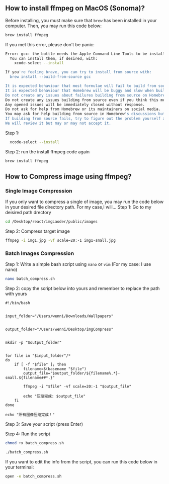 ## How to install ffmpeg on MacOS (Sonoma)?
Before installing, you must make sure that `brew` has been installed in your computer.
Then, you may run this code below:
```bash
brew install ffmpeg
```
If you met this error, please don't be panic:
```bash
Error: gcc: the bottle needs the Apple Command Line Tools to be installed.
  You can install them, if desired, with:
    xcode-select --install

If you're feeling brave, you can try to install from source with:
  brew install --build-from-source gcc

It is expected behaviour that most formulae will fail to build from source.
It is expected behaviour that Homebrew will be buggy and slow when building from source.
Do not create any issues about failures building from source on Homebrew's GitHub repositories.
Do not create any issues building from source even if you think this message is unrelated.
Any opened issues will be immediately closed without response.
Do not ask for help from Homebrew or its maintainers on social media.
You may ask for help building from source in Homebrew's discussions but are unlikely to receive a response.
If building from source fails, try to figure out the problem yourself and submit a fix as a pull request.
We will review it but may or may not accept it.
```

Step 1:
```bash
  xcode-select --install
```
Step 2: run the install ffmpeg code again
```bash
brew install ffmpeg
```

## How to Compress image using ffmpeg?
### Single Image Compression
If you only want to compress a single of image, you may run the code below in your desired file directory path. For my case,I will...
Step 1: Go to my deisired path drectory
```bash
cd /Desktop/react/imgLaoder/public/images
```
Step 2: Compress target image
```bash
ffmpeg -i img1.jpg -vf scale=20:-1 img1-small.jpg 
```
### Batch Images Compression
Step 1: Write a simple bash script using `nano` or `vim` (For my case: I use nano)
```bash
nano batch_compress.sh
```
Step 2: copy the script below into yours and remember to replace the path with yours  
```shell
#!/bin/bash


input_folder="/Users/wenni/Downloads/Wallpapers"


output_folder="/Users/wenni/Desktop/imgCompress"


mkdir -p "$output_folder"


for file in "$input_folder"/*
do
    if [ -f "$file" ]; then  
        filename=$(basename "$file")  
        output_file="$output_folder/${filename%.*}-small.${filename##*.}"  

        ffmpeg -i "$file" -vf scale=20:-1 "$output_file"

        echo "压缩完成: $output_file"
    fi
done

echo "所有图像压缩完成！"
```
Step 3: Save your script (press Enter)

Step 4: Run the script
```bash
chmod +x batch_compress.sh
```
```bash
./batch_compress.sh
```
If you want to edit the info from the script, you can run this code below in your terminal:
```bash
open -e batch_compress.sh
```
